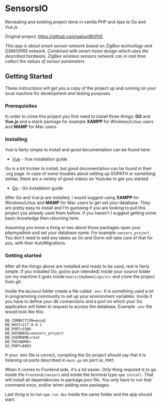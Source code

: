 # SensorsIO

Recreating and existing project done in vanilla PHP and Ajax to Go and Vue.js

Original project: https://github.com/galion96/PiiS

*This app is about smart sensor network based on ZigBee technology and GSM/GPRS network. Combined with smart home design which uses the described hardware, ZigBee wireless sensors network can in real time collect the values of sensor parameters*

## Getting Started

These instructions will get you a copy of the project up and running on your local machine for development and testing purposes. 

### Prerequisites

In order to clone this project you first need to install three things: **GO** and **Vue.js** and a stack package for example **XAMPP** for Windows/Linux users and **MAMP** for Mac users.

### Installing

Vue is fairly simple to install and good documentation can be found here: 

* [Vue](https://vuejs.org/v2/guide/installation.html) - Vue installation guide 

Go is a bit trickier to install, but good documentation can be found in their .org page. In case of some troubles about setting up GOPATH or something similar, there are a variety of good videos on Youtube to get you started

* [Go](https://golang.org/doc/install) - Go installation guide

After Go and Vue.js are installed, I would suggest using **XAMPP** for Windows/Linus and **MAMP** for Mac users to get set your database. 
They are pretty easy to install and I'm guessing if you are looking to pull this project you already used them before.
If you haven't I suggest getting some basic knowledge then returning here.

Assuming you know a thing or two about those packages open your phpmyadmin and set your database name. For example `sensors_project`. You don't need to add any tables as Go and Gorm will take care  of that for you, with their AutoMigrations.

### Getting started

After all the things above are installed and ready to be used, rest is fairly simple. If you installed Go, go(no pun intended) inside your source folder (on my machine it goes inside `Users/{myName}/go/src` and clone the project from git.

Inside the `Backend` folder create a file called `.env`. It is something used a lot in programming community to set up your environment variables. Inside it you have to define your db connections and a port on which your Go application will listen to request to access the database. Example `.env` file would look like this:

```
DB_CONNECTION=mysql
DB_HOST=127.0.0.1
DB_PORT=3306
DB_DATABASE=sensors_project
DB_USERNAME=root
DB_PASSWORD=
GO_PORT=8803
```

If your .env file is correct, compiling the Go project should say that it is listening on ports described in `main.go` on port `GO_PORT`.

When it comes to Frontend side, it's a lot easier. Only thing required is to go inside the `Frontend/sensors` and inside the terminal type `npm install`. That will install all dependencies in package.json file. You only have to run that command once, and/or when adding new packages.

Last thing is to run `npm run dev` inside the same folder and the app should start.
